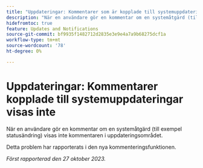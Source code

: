 ```yaml
---
title: "Uppdateringar: Kommentarer som är kopplade till systemuppdateringar visas inte"
description: "När en användare gör en kommentar om en systemåtgärd (till exempel statusändring) visas inte kommentaren i uppdateringsområdet. "
hidefromtoc: true
feature: Updates and Notifications
source-git-commit: bf9935f1482712d2835e3e9e4a7a9b68275dcf1a
workflow-type: tm+mt
source-wordcount: '78'
ht-degree: 0%

---
```



# Uppdateringar: Kommentarer kopplade till systemuppdateringar visas inte

<!--

>[!NOTE]
>
>This issue has been closed because it is working as designed.

-->

När en användare gör en kommentar om en systemåtgärd (till exempel statusändring) visas inte kommentaren i uppdateringsområdet.

Detta problem har rapporterats i den nya kommenteringsfunktionen.

_Först rapporterad den 27 oktober 2023._
